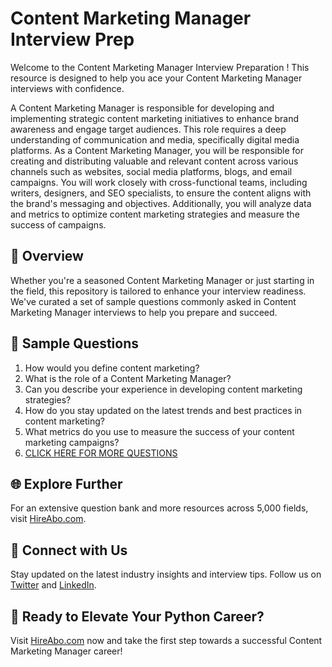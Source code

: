 # Content Marketing Manager Interview Prep

Welcome to the Content Marketing Manager Interview Preparation ! This resource is designed to help you ace your Content Marketing Manager interviews with confidence.

A Content Marketing Manager is responsible for developing and implementing strategic content marketing initiatives to enhance brand awareness and engage target audiences. This role requires a deep understanding of communication and media, specifically digital media platforms. As a Content Marketing Manager, you will be responsible for creating and distributing valuable and relevant content across various channels such as websites, social media platforms, blogs, and email campaigns. You will work closely with cross-functional teams, including writers, designers, and SEO specialists, to ensure the content aligns with the brand's messaging and objectives. Additionally, you will analyze data and metrics to optimize content marketing strategies and measure the success of campaigns.

## 🚀 Overview

Whether you're a seasoned Content Marketing Manager or just starting in the field, this repository is tailored to enhance your interview readiness. We've curated a set of sample questions commonly asked in Content Marketing Manager interviews to help you prepare and succeed.

## 📝 Sample Questions

1. How would you define content marketing?
2. What is the role of a Content Marketing Manager?
3. Can you describe your experience in developing content marketing strategies?
4. How do you stay updated on the latest trends and best practices in content marketing?
5. What metrics do you use to measure the success of your content marketing campaigns?
6. [CLICK HERE FOR MORE QUESTIONS](https://hireabo.com/job/8_4_13/Content%20Marketing%20Manager)

## 🌐 Explore Further

For an extensive question bank and more resources across 5,000 fields, visit [HireAbo.com](https://www.hireabo.com).

## 📱 Connect with Us

Stay updated on the latest industry insights and interview tips. Follow us on [Twitter](https://twitter.com/hireabo) and [LinkedIn](https://www.linkedin.com/in/hire-abo-3609972a8/).

## 🚀 Ready to Elevate Your Python Career?

Visit [HireAbo.com](https://www.hireabo.com) now and take the first step towards a successful Content Marketing Manager career!